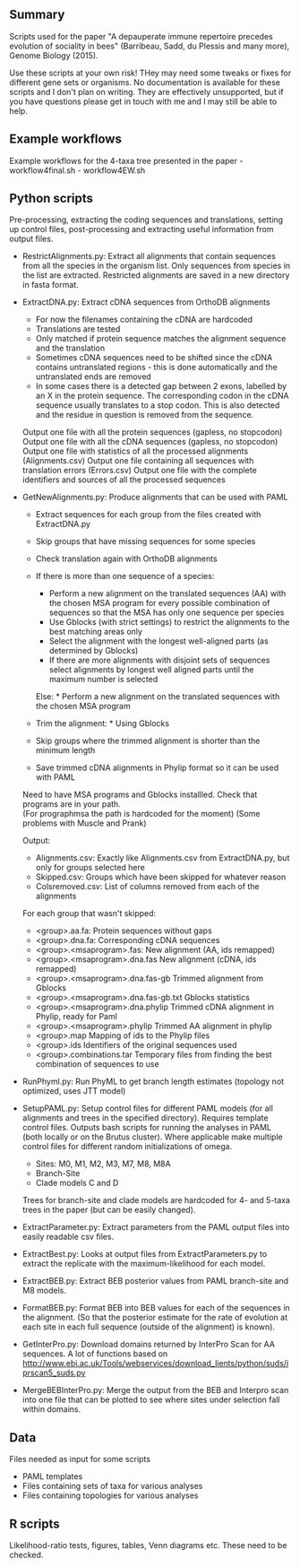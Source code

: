 ## Summary

Scripts used for the paper "A depauperate immune repertoire precedes evolution of sociality in bees" (Barribeau, Sadd, du Plessis and many more), Genome Biology (2015). 

Use these scripts at your own risk! THey may need some tweaks or fixes for different gene sets or organisms. No documentation is available for these scripts and I don't plan on writing. They are effectively unsupported, but if you have questions please get in touch with me and I may still be able to help.  


## Example workflows 
Example workflows for the 4-taxa tree presented in the paper
	- workflow4final.sh
	- workflow4EW.sh



## Python scripts
Pre-processing, extracting the coding sequences and translations, setting up control files, post-processing and extracting useful information from output files.

- RestrictAlignments.py:
	Extract all alignments that contain sequences from all the species in the organism list. Only sequences from species in the list are extracted. Restricted alignments are saved in a new directory in fasta format.

- ExtractDNA.py:
	Extract cDNA sequences from OrthoDB alignments
	 
	- For now the filenames containing the cDNA are hardcoded
	- Translations are tested
	- Only matched if protein sequence matches the alignment sequence and the translation
	- Sometimes cDNA sequences need to be shifted since the cDNA contains untranslated regions - this is done automatically and the untranslated ends are removed
	- In some cases there is a detected gap between 2 exons, labelled by an X in the protein sequence.  The corresponding codon in the cDNA sequence usually translates to a stop codon.  This is also detected and the residue in question is removed from the sequence.
	
	Output one file with all the protein sequences (gapless, no stopcodon)
	Output one file with all the cDNA sequences (gapless, no stopcodon)
	Output one file with statistics of all the processed alignments (Alignments.csv)
	Output one file containing all sequences with translation errors (Errors.csv)
	Output one file with the complete identifiers and sources of all the processed sequences

- GetNewAlignments.py:
	Produce alignments that can be used with PAML

    - Extract sequences for each group from the files created with ExtractDNA.py
    - Skip groups that have missing sequences for some species
    - Check translation again with OrthoDB alignments
    - If there is more than one sequence of a species:

        * Perform a new alignment on the translated sequences (AA) with the chosen MSA program for 
          every possible combination of sequences so that the MSA has only one sequence per species
        * Use Gblocks (with strict settings) to restrict the alignments to the best matching areas only
        * Select the alignment with the longest well-aligned parts (as determined by Gblocks)
        * If there are more alignments with disjoint sets of sequences select alignments by longest well aligned parts until 
          the maximum number is selected

        Else:
            * Perform a new alignment on the translated sequences with the chosen MSA program
    - Trim the alignment:
            * Using Gblocks
    - Skip groups where the trimmed alignment is shorter than the minimum length
    - Save trimmed cDNA alignments in Phylip format so it can be used with PAML

	Need to have MSA programs and Gblocks installled.  Check that programs are in your path.  
	(For prographmsa the path is hardcoded for the moment)
	(Some problems with Muscle and Prank)

	Output:

    - Alignments.csv:  Exactly like Alignments.csv from ExtractDNA.py, but only for groups selected here
    - Skipped.csv:     Groups which have been skipped for whatever reason
    - Colsremoved.csv: List of columns removed from each of the alignments

    For each group that wasn't skipped:

    - \<group\>.aa.fa:                          Protein sequences without gaps
    - \<group\>.dna.fa:                         Corresponding cDNA sequences
    - \<group\>.\<msaprogram\>.fas:               New alignment (AA, ids remapped)
    - \<group\>.\<msaprogram\>.dna.fas            New alignment (cDNA, ids remapped)
    - \<group\>.\<msaprogram\>.dna.fas-gb         Trimmed alignment from Gblocks
    - \<group\>.\<msaprogram\>.dna.fas-gb.txt     Gblocks statistics
    - \<group\>.\<msaprogram\>.dna.phylip         Trimmed cDNA alignment in Phylip, ready for Paml
    - \<group\>.\<msaprogram\>.phylip             Trimmed AA alignment in phylip
    - \<group\>.map                             Mapping of ids to the Phylip files
    - \<group\>.ids                             Identifiers of the original sequences used
    - \<group\>.combinations.tar                Temporary files from finding the best combination of sequences to use




- RunPhyml.py: 
	Run PhyML to get branch length estimates (topology not optimized, uses JTT model)

- SetupPAML.py:
	Setup control files for different PAML models (for all alignments and trees in the specified directory). Requires template control files. Outputs bash scripts for running the analyses in PAML (both locally or on the Brutus cluster). Where applicable make multiple control files for different random initializations of omega.

	- Sites: M0, M1, M2, M3, M7, M8, M8A
	- Branch-Site
	- Clade models C and D

	Trees for branch-site and clade models are hardcoded for 4- and 5-taxa trees in the paper (but can be easily changed).


- ExtractParameter.py:
	Extract parameters from the PAML output files into easily readable csv files.

- ExtractBest.py:
	Looks at output files from ExtractParameters.py to extract the replicate with the maximum-likelihood for each model.

- ExtractBEB.py:
	Extract BEB posterior values from PAML branch-site and M8 models.

- FormatBEB.py:
	Format BEB into BEB values for each of the sequences in the alignment. (So that the posterior estimate for the rate of evolution at each site in each full sequence (outside of the alignment) is known).

- GetInterPro.py:
	Download domains returned by InterPro Scan for AA sequences. A lot of functions based on http://www.ebi.ac.uk/Tools/webservices/download_lients/python/suds/iprscan5_suds.py

- MergeBEBInterPro.py:
	Merge the output from the BEB and Interpro scan into one file that can be plotted to see where sites under selection fall within domains.



## Data
Files needed as input for some scripts

- PAML templates
- Files containing sets of taxa for various analyses 
- Files containing topologies for various analyses  

## R scripts
Likelihood-ratio tests, figures, tables, Venn diagrams etc.
These need to be checked.
